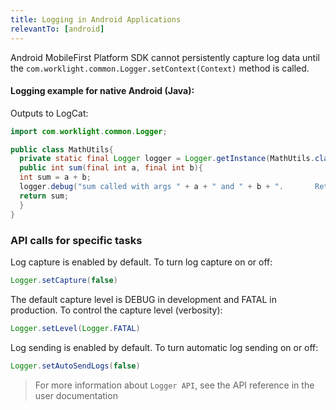 ```yaml
---
title: Logging in Android Applications
relevantTo: [android]
---
```

Android MobileFirst Platform SDK cannot persistently capture log data until the ```com.worklight.common.Logger.setContext(Context)``` method is called.

#### Logging example for native Android (Java):
Outputs to LogCat:

```java
import com.worklight.common.Logger;

public class MathUtils{
  private static final Logger logger = Logger.getInstance(MathUtils.class.getName());
  public int sum(final int a, final int b){
  int sum = a + b;
  logger.debug("sum called with args " + a + " and " + b + ".       Returning " + sum);
  return sum;
  }
}
```

### API calls for specific tasks
Log capture is enabled by default. To turn log capture on or off:

```java
Logger.setCapture(false)
```

The default capture level is DEBUG in development and FATAL in production. To control the capture level (verbosity):

```java
Logger.setLevel(Logger.FATAL)
```

Log sending is enabled by default. To turn automatic log sending on or off:

```java
Logger.setAutoSendLogs(false)
```

> For more information about ```Logger API```, see the API reference in the user documentation
